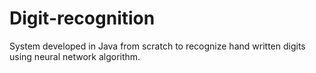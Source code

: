 # Digit-recognition

System developed in Java from scratch to recognize hand written digits using neural network algorithm.
